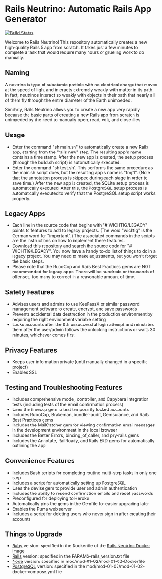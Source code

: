 # Rails Neutrino: Automatic Rails App Generator

[![Build Status](https://travis-ci.com/rubyonracetracks/rails_neutrino_5.svg?branch=master)](https://travis-ci.com/rubyonracetracks/rails_neutrino_5)

Welcome to Rails Neutrino!  This repository automatically creates a new high-quality Rails 5 app from scratch.  It takes just a few minutes to  complete a task that would require many hours of grueling work to do manually.

## Naming
A neutrino is type of subatomic particle with no electrical charge that moves at the speed of light and interacts extremely weakly with matter in its path.  In fact, neutrinos interact so weakly with objects in their path that nearly all of them fly through the entire diameter of the Earth unimpeded.

Similarly, Rails Neutrino allows you to create a new app very rapidly because the basic parts of creating a new Rails app from scratch is unimpeded by the need to manually open, read, edit, and close files

## Usage
* Enter the command "sh main.sh" to automatically create a new Rails app, starting from the "rails new" step.  The resulting app's name contains a time stamp.  After the new app is created, the setup process (through the build.sh script) is automatically executed.
* Enter the command "sh test.sh".  This performs the same procedure as the main.sh script does, but the resulting app's name is "tmp1".  (Note that the annotation process is skipped during each stage in order to save time.)  After the new app is created, the SQLite setup process is automatically executed.  After this, the PostgreSQL setup process is automatically executed to verify that the PostgreSQL setup script works properly.

## Legacy Apps
* Each line in the source code that begins with "# WICHTIG/LEGACY" points to features to add to legacy projects.  (The word "wichtig" is the German word for "important".)  The associated commands in the scripts are the instructions on how to implement these features.
* Download this repository and search the source code for "# WICHTIG/LEGACY".  You now have a handy to-do list of things to do in a legacy project.  You may need to make adjustments, but you won't forget the basic steps.
* Please note that the RuboCop and Rails Best Practices gems are NOT recommended for legacy apps.  There will be hundreds or thousands of offenses, too many to correct in a reasonable amount of time.

## Safety Features
* Advises users and admins to use KeePassX or similar password management software to create, encrypt, and save passwords
* Prevents accidental data destruction in the production environment by requiring the right environment variable setting
* Locks accounts after the 6th unsuccessful login attempt and reinstates them after the user/admin follows the unlocking instructions or waits 30 minutes, whichever comes first

## Privacy Features
* Keeps user information private (until manually changed in a specific project)
* Enables SSL

## Testing and Troubleshooting Features
* Includes comprehensive model, controller, and Capybara integration tests (including tests of the email confirmation process)
* Uses the timecop gem to test temporarily locked accounts
* Includes RuboCop, Brakeman, bundler-audit, Gemsurance, and Rails Best Practices gems
* Includes the MailCatcher gem for viewing confirmation email messages in the development environment in the local browser
* Includes the Better Errors, binding_of_caller, and pry-rails gems
* Includes the Annotate, RailRoady, and Rails ERD gems for automatically outlining the app

## Convenience Features
* Includes Bash scripts for completing routine multi-step tasks in only one step
* Includes a script for automatically setting up PostgreSQL
* Uses the devise gem to provide user and admin authentication
* Includes the ability to resend confirmation emails and reset passwords
* Preconfigured for deploying to Heroku
* Automatically pins the gems in the Gemfile for easier upgrading later
* Enables the Puma web server
* Includes a script for deleting users who never sign in after creating their accounts

## Things to Upgrade
* [Ruby](https://hub.docker.com/_/ruby) version: specified in the Dockerfile of the [Rails Neutrino Docker image](https://github.com/rubyonracetracks/docker-rails_neutrino_5/blob/master/Dockerfile)
* [Rails](https://rubygems.org/gems/rails/versions) version: specified in the PARAMS-rails_version.txt file
* [Node](https://nodejs.org/en/) version: specified in mod/mod-01-02/mod-01-02-Dockerfile
* [PostgreSQL](https://hub.docker.com/_/postgres) version: specified in the mod/mod-01-02/mod-01-02-docker-compose.yml file
